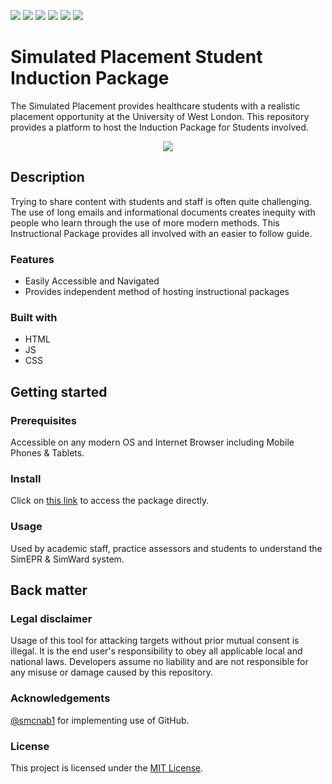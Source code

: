 ![](https://i.imgur.com/Hoq8m18.png)
![](https://camo.githubusercontent.com/329ec7ff9e02aa4d3ecb0c491b967676c87f9db43d197a0010990e211ae24925/68747470733a2f2f696d672e736869656c64732e696f2f62616467652f706f776572656425323062792d4a656b796c6c2d626c75652e737667)
![](https://img.shields.io/github/contributors/UWLSimulationCentre/Simulated-Placement-Student-Induction) 
![](https://img.shields.io/github/last-commit/UWLSimulationCentre/Simulated-Placement-Student-Induction) 
![](https://img.shields.io/github/issues/UWLSimulationCentre/Simulated-Placement-Student-Induction) 
![](https://img.shields.io/website?url=https%3A%2F%2Fuwlsimulationcentre.github.io%2FSimulated-Placement-Student-Induction%2F%23%2F)


# Simulated Placement Student Induction Package

The Simulated Placement provides healthcare students with a realistic placement opportunity at the University of West London. This repository provides a platform to host the Induction Package for Students involved.

<div align="center">
  <kbd>
    <img src="https://i.imgur.com/gTa0H1N.png" />
  </kbd>
</div>

## Description

Trying to share content with students and staff is often quite challenging. The use of long emails and informational documents creates inequity with people who learn through the use of more modern methods. This Instructional Package provides all involved with an easier to follow guide.

### Features

- Easily Accessible and Navigated
- Provides independent method of hosting instructional packages

### Built with

- HTML
- JS
- CSS

## Getting started

### Prerequisites

Accessible on any modern OS and Internet Browser including Mobile Phones & Tablets.

### Install

Click on [this link](https://uwlsimulationcentre.github.io/Simulated-Placement-Student-Induction/#/) to access the package directly.

### Usage

Used by academic staff, practice assessors and students to understand the SimEPR & SimWard system.

## Back matter

### Legal disclaimer

Usage of this tool for attacking targets without prior mutual consent is illegal. It is the end user's responsibility to obey all applicable local and national laws. Developers assume no liability and are not responsible for any misuse or damage caused by this repository.

### Acknowledgements

[@smcnab1](https://github.com/smcnab1) for implementing use of GitHub.

### License

This project is licensed under the [MIT License](LICENSE.md).
